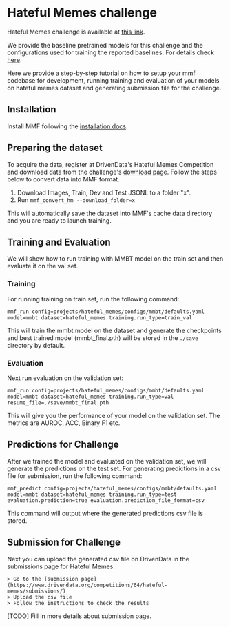 # Hateful Memes challenge

Hateful Memes challenge is available at [this link](https://www.drivendata.org/competitions/64/hateful-memes).

We provide the baseline pretrained models for this challenge and the configurations used for training the reported baselines. For details check [here](https://github.com/facebookresearch/mmf/tree/master/projects/hateful_memes).

Here we provide a step-by-step tutorial on how to setup your mmf codebase for development, running training and evaluation of your models on hateful memes dataset and generating submission file for the challenge.

## Installation
Install MMF following the [installation docs](https://mmf.readthedocs.io/en/latest/notes/installation.html).

## Preparing the dataset

To acquire the data, register at DrivenData's Hateful Memes Competition and download data from the challenge's [download page](https://www.drivendata.org/competitions/64/hateful-memes/data/). Follow the steps below to convert data into MMF format.

1. Download Images, Train, Dev and Test JSONL to a folder "x".
2. Run `mmf_convert_hm --download_folder=x`

This will automatically save the dataset into MMF's cache data directory and you are ready to launch training.


## Training and Evaluation

We will show how to run training with MMBT model on the train set and then evaluate it on the val set.

### Training
For running training on train set, run the following command:
```
mmf_run config=projects/hateful_memes/configs/mmbt/defaults.yaml model=mmbt dataset=hateful_memes training.run_type=train_val
```
This will train the mmbt model on the dataset and generate the checkpoints and best trained model (mmbt_final.pth) will be stored in the `./save` directory by default.

### Evaluation

Next run evaluation on the validation set:
```
mmf_run config=projects/hateful_memes/configs/mmbt/defaults.yaml model=mmbt dataset=hateful_memes training.run_type=val resume_file=./save/mmbt_final.pth
```
This will give you the performance of your model on the validation set. The metrics are AUROC, ACC, Binary F1 etc.


## Predictions for Challenge

After we trained the model and evaluated on the validation set, we will generate the predictions on the test set. For generating predictions in a csv file for submission, run the following command:

```
mmf_predict config=projects/hateful_memes/configs/mmbt/defaults.yaml model=mmbt dataset=hateful_memes training.run_type=test evaluation.prediction=true evaluation.prediction_file_format=csv
```

This command will output where the generated predictions csv file is stored.

## Submission for Challenge

Next you can upload the generated csv file on DrivenData in the submissions page for Hateful Memes:
```
> Go to the [submission page](https://www.drivendata.org/competitions/64/hateful-memes/submissions/)
> Upload the csv file
> Follow the instructions to check the results

```
[TODO] Fill in more details about submission page.

